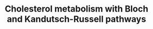---
annotations:
- id: PW:0001304
  parent: classic metabolic pathway
  type: Pathway Ontology
  value: cholesterol metabolic pathway
- id: PW:0000454
  parent: classic metabolic pathway
  type: Pathway Ontology
  value: cholesterol biosynthetic pathway
- id: PW:0000959
  parent: signaling pathway
  type: Pathway Ontology
  value: lipid signaling pathway
authors:
- DeSl
- Eweitz
- Khanspers
description: New PW, homology converted
last-edited: 2021-08-19
ndex: 9a7fd629-8b6c-11eb-9e72-0ac135e8bacf
organisms:
- Homo sapiens
redirect_from:
- /index.php/Pathway:WP4718
- /instance/WP4718
- /instance/WP4718_rr119764
revision: r119764
schema-jsonld:
- '@context': https://schema.org/
  '@id': https://wikipathways.github.io/pathways/WP4718.html
  '@type': Dataset
  creator:
    '@type': Organization
    name: WikiPathways
  description: New PW, homology converted
  keywords:
  - 14-demethyl-lanosterol
  - 24,25-dihydrolanosterol
  - 24,25-epoxycholesterol
  - 24S-hydroxycholesterol
  - 25-hydroxycholesterol
  - 27-hydroxycholesterol
  - 32-hydroxylanosterol
  - 4,4-dimethylcholest-8-enol
  - 4,4-dimethylcholesta-5,8,24-trienol
  - 4-alpha-methyl-cholest-8-enone
  - 4-alpha-methylcholest-8-enol
  - 4-methyl zymostenol
  - 4beta-hydroxycholesterol
  - 7-dehdrocholesterol
  - 7-dehydodesmosterol
  - 7-oxocholesterol
  - 7alpha-hydroxycholesterol
  - 9Z-palmitoleic acid
  - ABCA1
  - ABCG1
  - ACAT2
  - ACOT2
  - ACSL1
  - ACSL3
  - ACSL4
  - Acetoacetyl-CoA
  - Acetyl-CoA
  - Acyl-CoA
  - CE(16:1)
  - CE(18:1)
  - CH25H
  - CYP27A1
  - CYP46A1
  - CYP51A1
  - Cholestadienol
  - Cholestenone
  - Cholesterol
  - Cholesteryl esters (CE)
  - DHCR24
  - DHCR7
  - Desmosterol
  - Diepoxy-squalene
  - Dimethylallyl-PP
  - EBP
  - ELOVL2
  - ELOVL3
  - ELOVL4
  - ELOVL5
  - FADS1
  - FADS2
  - FASN
  - FDFT1
  - FDPS
  - FF-MAS
  - Farnesyl-PP
  - GGPS1
  - Geranyl-PP
  - HMG-CoA
  - HMGCR
  - HMGCS1
  - HMGCS2
  - HSD17B7
  - IDI1
  - Isopentenyl-PP
  - LBR
  - LSS
  - Lanosterol
  - Lathosterol
  - MSMO1
  - MVD
  - MVK
  - MYLIP
  - Mevalonate-5-P
  - Mevalonate-5-PP
  - Mevalonic acid
  - NR1H2
  - NR1H3
  - NSDHL
  - Oleic acid
  - PMVK
  - PreSqualene
  - SC5D
  - SCD
  - SOAT1
  - SOAT2
  - SQLE
  - SREBF1
  - SREBF2
  - Squalene
  - Squalene-2,3-epoxide
  - TM7SF2
  - Zymostenol
  - Zymosterol
  license: CC0
  name: Cholesterol metabolism with Bloch and Kandutsch-Russell pathways
seo: CreativeWork
title: Cholesterol metabolism with Bloch and Kandutsch-Russell pathways
wpid: WP4718
---